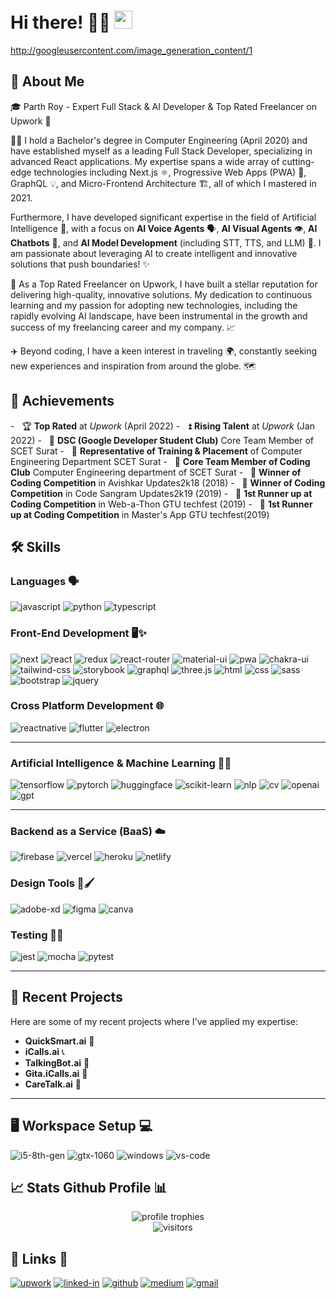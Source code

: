 # Hi there! 👋🚀 <img src="https://media.giphy.com/media/hvRJCLFzcasrR4ia7z/giphy.gif" width="29px">

http://googleusercontent.com/image_generation_content/1

## 🚀 About Me

🎓 Parth Roy - Expert Full Stack & AI Developer & Top Rated Freelancer on Upwork 🌟

👨‍💻 I hold a Bachelor's degree in Computer Engineering (April 2020) and have established myself as a leading Full Stack Developer, specializing in advanced React applications. My expertise spans a wide array of cutting-edge technologies including Next.js ⚛️, Progressive Web Apps (PWA) 📱, GraphQL 💡, and Micro-Frontend Architecture 🏗️, all of which I mastered in 2021.

Furthermore, I have developed significant expertise in the field of Artificial Intelligence 🧠, with a focus on **AI Voice Agents** 🗣️, **AI Visual Agents** 👁️, **AI Chatbots** 💬, and **AI Model Development** (including STT, TTS, and LLM) 🤖. I am passionate about leveraging AI to create intelligent and innovative solutions that push boundaries! ✨

💼 As a Top Rated Freelancer on Upwork, I have built a stellar reputation for delivering high-quality, innovative solutions. My dedication to continuous learning and my passion for adopting new technologies, including the rapidly evolving AI landscape, have been instrumental in the growth and success of my freelancing career and my company. 📈

✈️ Beyond coding, I have a keen interest in traveling 🌍, constantly seeking new experiences and inspiration from around the globe. 🗺️


## 🏅 Achievements

-   🏆 **Top Rated** at _Upwork_ (April 2022)
-   ⏫ **Rising Talent** at _Upwork_ (Jan 2022)
-   🤝 **DSC (Google Developer Student Club)** Core Team Member of SCET Surat
-   🤝 **Representative of Training & Placement** of Computer Engineering Department SCET Surat
-   🤝 **Core Team Member of Coding Club** Computer Engineering department of SCET Surat
-   🥇 **Winner of Coding Competition** in Avishkar Updates2k18 (2018)
-   🥇 **Winner of Coding Competition** in Code Sangram Updates2k19 (2019)
-   🥈 **1st Runner up at Coding Competition** in Web-a-Thon GTU techfest (2019)
-   🥈 **1st Runner up at Coding Competition** in Master's App GTU techfest(2019)


## 🛠️ Skills

### Languages 🗣️

![javascript](https://img.shields.io/badge/JavaScript-323330?style=for-the-badge&logo=javascript&logoColor=F7DF1E)
![python](https://img.shields.io/badge/Python-3776AB?style=for-the-badge&logo=python&logoColor=white)
![typescript](https://img.shields.io/badge/TypeScript-3178C6?style=for-the-badge&logo=typescript&logoColor=white)


### Front-End Development 🖥️✨

![next](https://img.shields.io/badge/Next-000000?style=for-the-badge&logo=nextdotjs&logoColor=FFFFFF)
![react](https://img.shields.io/badge/React-20232A?style=for-the-badge&logo=react&logoColor=61DAFB)
![redux](https://img.shields.io/badge/Redux-593D88?style=for-the-badge&logo=redux&logoColor=white)
![react-router](https://img.shields.io/badge/React_Router-CA4245?style=for-the-badge&logo=react-router&logoColor=white)
![material-ui](https://img.shields.io/badge/Material_UI-0081CB?style=for-the-badge&logo=mui&logoColor=white)
![pwa](https://img.shields.io/badge/Progressive_Web_App-4285F4?style=for-the-badge&logo=googlechrome&logoColor=white)
![chakra-ui](https://img.shields.io/badge/Chakra_UI-319795?style=for-the-badge&logo=chakra-ui&logoColor=white)
![tailwind-css](https://img.shields.io/badge/tailwind_css-06B6D4?style=for-the-badge&logo=tailwind-css&logoColor=white)
![storybook](https://img.shields.io/badge/storybook-FF4785?style=for-the-badge&logo=storybook&logoColor=white)
![graphql](https://img.shields.io/badge/GraphQL-E434AA?style=for-the-badge&logo=graphql&logoColor=white)
![three.js](https://img.shields.io/badge/Three.js-000000?style=for-the-badge&logo=three.js&logoColor=white)
![html](https://img.shields.io/badge/HTML5-E34F26?style=for-the-badge&logo=html5&logoColor=white)
![css](https://img.shields.io/badge/CSS3-1572B6?style=for-the-badge&logo=css3&logoColor=white)
![sass](https://img.shields.io/badge/SASS-CC6699?style=for-the-badge&logo=sass&logoColor=white)
![bootstrap](https://img.shields.io/badge/Bootstrap-563D7C?style=for-the-badge&logo=bootstrap&logoColor=white)
![jquery](https://img.shields.io/badge/jQuery-0769AD?style=for-the-badge&logo=jquery&logoColor=white)


### Cross Platform Development 🌐

![reactnative](https://img.shields.io/badge/React-20232A?style=for-the-badge&logo=react&logoColor=61DAFB&label=reactnative&message=reactnative)
![flutter](https://img.shields.io/badge/Flutter-28B6F6?style=for-the-badge&logo=flutter&logoColor=white)
![electron](https://img.shields.io/badge/Electron-2C2E3B?style=for-the-badge&logo=electron&logoColor=white)

---
### Artificial Intelligence & Machine Learning 🧠🤖

![tensorflow](https://img.shields.io/badge/TensorFlow-FF6F00?style=for-the-badge&logo=tensorflow&logoColor=white)
![pytorch](https://img.shields.io/badge/PyTorch-EE4C2C?style=for-the-badge&logo=pytorch&logoColor=white)
![huggingface](https://img.shields.io/badge/Hugging%20Face-FFD21E?style=for-the-badge&logo=huggingface&logoColor=black)
![scikit-learn](https://img.shields.io/badge/scikit--learn-F7931E?style=for-the-badge&logo=scikit-learn&logoColor=white)
![nlp](https://img.shields.io/badge/NLP-4285F4?style=for-the-badge&logo=google&logoColor=white)
![cv](https://img.shields.io/badge/Computer%20Vision-FF5722?style=for-the-badge&logo=opencv&logoColor=white)
![openai](https://img.shields.io/badge/OpenAI-412991?style=for-the-badge&logo=openai&logoColor=white)
![gpt](https://img.shields.io/badge/GPT-74AA9C?style=for-the-badge&logo=openai&logoColor=white)

---
### Backend as a Service (BaaS) ☁️

![firebase](https://img.shields.io/badge/Firebase-ffaa00?style=for-the-badge&logo=Firebase&logoColor=white)
![vercel](https://img.shields.io/badge/Vercel-000000?style=for-the-badge&logo=Vercel&logoColor=white)
![heroku](https://img.shields.io/badge/Heroku-430098?style=for-the-badge&logo=heroku&logoColor=white)
![netlify](https://img.shields.io/badge/Netlify-00C7B7?style=for-the-badge&logo=netlify&logoColor=white)

### Design Tools 🎨🖌️

![adobe-xd](https://img.shields.io/badge/adobe_xd-470137?style=for-the-badge&logo=adobe-xd&logoColor=white)
![figma](https://img.shields.io/badge/figma-000000?style=for-the-badge&logo=figma&logoColor=white)
![canva](https://img.shields.io/badge/canva-00C4CC?style=for-the-badge&logo=canva&logoColor=white)

### Testing 🧪✅

![jest](https://img.shields.io/badge/Jest-C21325?style=for-the-badge&logo=jest&logoColor=white)
![mocha](https://img.shields.io/badge/Mocha-8D6748?style=for-the-badge&logo=mocha&logoColor=white)
![pytest](https://img.shields.io/badge/Pytest-3776AB?style=for-the-badge&logo=python&logoColor=white)

---
## 🚀 Recent Projects

Here are some of my recent projects where I've applied my expertise:

* **QuickSmart.ai** 🚀
* **iCalls.ai** 📞
* **TalkingBot.ai** 💬
* **Gita.iCalls.ai** 🙏
* **CareTalk.ai** 💖

---

## 🖥️ Workspace Setup 💻

![i5-8th-gen](https://img.shields.io/badge/Intel-Core_i5_8th-0071C5?style=for-the-badge&logo=intel&logoColor=white)
![gtx-1060](https://img.shields.io/badge/NVIDIA-GTX_1060-76B900?style=for-the-badge&logo=nvidia&logoColor=white)
![windows](https://img.shields.io/badge/Windows_10-0078D6?style=for-the-badge&logo=windows&logoColor=white)
![vs-code](https://img.shields.io/badge/VS_Code-007ACC?style=for-the-badge&logo=Visual-Studio-Code&logoColor=white)


## 📈 Stats Github Profile 📊

<div align="center">
    <img src="https://github-profile-trophy.vercel.app/?username=parthroy&row=1&column=6&margin-h=8&theme=darkhub&count_private=true&margin-w=15&no-frame=true" alt="profile trophies" />
    <br />
    <img src="https://visitor-badge.laobi.icu/badge?page_id=parthroy.parthroy" alt="visitors">
</div>

## 🔗 Links 🔗

[![upwork](https://img.shields.io/badge/Upwork-6FDA44?style=for-the-badge&logo=Upwork&logoColor=white)](https://www.upwork.com/freelancers/~019c81064069d2076f)
[![linked-in](https://img.shields.io/badge/Linked_In-0077B5?style=for-the-badge&logo=LinkedIn&logoColor=white)](https://www.linkedin.com/in/royparth/)
[![github](https://img.shields.io/badge/GitHub-000000?style=for-the-badge&logo=GitHub&logoColor=white)](https://github.com/parthroy)
[![medium](https://img.shields.io/badge/medium-000000?style=for-the-badge&logo=medium&logoColor=white)](https://medium.com/@idea.to.implementation)
[![gmail](https://img.shields.io/badge/Gmail-D14836?style=for-the-badge&logo=Gmail&logoColor=white)](mailto:royparth94@gmail.com)
